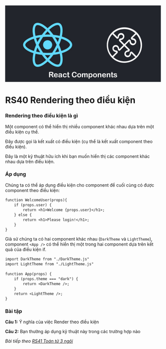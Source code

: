 
![Create-HTML-1](images/components.jpg) 

# RS40 Rendering theo điều kiện

### Rendering theo điều kiện là gì

Một component có thể hiển thị nhiều component khác nhau dựa trên một điều kiện cụ thể.

Đây được gọi là kết xuất có điều kiện (cụ thể là kết xuất component theo điều kiện).

Đây là một kỹ thuật hữu ích khi bạn muốn hiển thị các component khác nhau dựa trên điều kiện.

### Áp dụng 

Chúng ta có thể áp dụng điều kiện cho component để cuối cùng có được component theo điều kiện:

```
function WelcomeUser(props){
    if (props.user) {
        return <h1>Welcome {props.user}</h1>;
    } else {
        return <h1>Please login!</h1>;
    }
}
```

Giả sử chúng ta có hai component khác nhau (`DarkTheme` và `LightTheme`), component `<App />` có thể hiển thị một trong hai component dựa trên kết quả của điều kiện if.

```
import DarkTheme from "./DarkTheme.js"
import LightTheme from "./LightTheme.js"

function App(props) {
    if (props.theme === "dark") {
        return <DarkTheme />;
    }
    return <LightTheme />;
}
```

### Bài tập

**Câu 1:** Ý nghĩa của việc Render theo điều kiện

**Câu 2:** Bạn thường áp dụng kỹ thuật này trong các trường hợp nào

*Bài tiếp theo [RS41 Toán tử 3 ngôi](/lesson/session/session_041_rendering_more.md)*